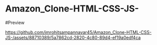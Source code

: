 ﻿# Amazon_Clone-HTML-CSS-JS-


#Preview 

https://github.com/imrohitsampannavar45/Amazon_Clone-HTML-CSS-JS-/assets/88710389/5a7862cd-2820-4c80-89d4-ef19a0edf4ca

